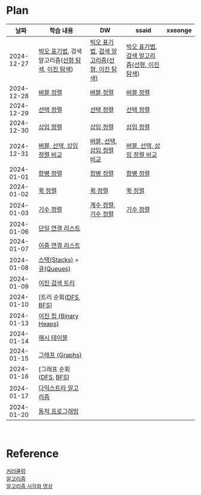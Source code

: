 # Plan

| 날짜        | 학습 내용                                                                                               | DW         | ssaid    | xxeonge    |
|-------------|------------------------------------------------------------------------------------------------------|---------------------|-------------------|-------------------|
| 2024-12-27 | [빅오 표기법](https://github.com/trekhleb/javascript-algorithms#big-o-notation), 검색 알고리즘([선형 탐색](https://github.com/trekhleb/javascript-algorithms/tree/master/src/algorithms/search/linear-search), [이진 탐색](https://github.com/trekhleb/javascript-algorithms/tree/master/src/algorithms/search/binary-search)) | [빅오 표기법](https://river-blinker-42t.notion.site/16a2615bcc3080129a73c260bd2f4b1f?pvs=4), [검색 알고리즘(선형, 이진 탐색)](https://www.notion.so/river-blinker-42t/16a2615bcc3080899771c4fa8a422442)      | [빅오 표기법](https://github.com/swywssaid/TIL/blob/main/algorithm/algorithm-efficiency.md), [검색 알고리즘(선형, 이진 탐색)](https://github.com/swywssaid/TIL/blob/main/algorithm/searching-algorithm.md) |     |
| 2024-12-28 | [버블 정렬](https://github.com/trekhleb/javascript-algorithms/tree/master/src/algorithms/sorting/bubble-sort)                               | [버블 정렬](https://river-blinker-42t.notion.site/16a2615bcc308095a20dc876737229fa?pvs=74)      | [버블 정렬](https://github.com/swywssaid/TIL/blob/main/algorithm/sorting/bubble-sort.md)    |     |
| 2024-12-29 | [선택 정렬](https://github.com/trekhleb/javascript-algorithms/tree/master/src/algorithms/sorting/selection-sort)                           | [선택 정렬](https://www.notion.so/river-blinker-42t/16b2615bcc3080b48e9ef74eefa4e52a)      | [선택 정렬](https://github.com/swywssaid/TIL/blob/main/algorithm/sorting/selection-sort.md)    |     |
| 2024-12-30 | [삽입 정렬](https://github.com/trekhleb/javascript-algorithms#insertion-sort)                           | [삽입 정렬](https://www.notion.so/river-blinker-42t/16c2615bcc3080359695ddb3c025d80a)      | [삽입 정렬](https://github.com/swywssaid/TIL/blob/main/algorithm/sorting/insertion-sort.md)    |     |
| 2024-12-31 | [버블, 선택, 삽입 정렬 비교](https://github.com/trekhleb/javascript-algorithms#comparison-of-sorting-algorithms) | [버블, 선택, 삽입 정렬 비교](https://www.notion.so/river-blinker-42t/1712615bcc3080d898eac68e770b0361)      | [버블, 선택, 삽입 정렬 비교](https://github.com/swywssaid/TIL/blob/main/algorithm/sorting/insertion-sort.md#2-bubble-sort-vs-selection-sort-vs-insertion-sort)    |     |
| 2024-01-01 | [합병 정렬](https://github.com/trekhleb/javascript-algorithms/tree/master/src/algorithms/sorting/merge-sort)                               | [합병 정렬](https://www.notion.so/river-blinker-42t/Merge-Sort-1712615bcc3080ad9703db9b5ff917b5)     | [합병 정렬](https://github.com/swywssaid/TIL/blob/main/algorithm/merge-sort/sorting/merge-sort.md)    |     |
| 2024-01-02 | [퀵 정렬](https://github.com/trekhleb/javascript-algorithms/tree/master/src/algorithms/sorting/quick-sort)                                 | [퀵 정렬](https://www.notion.so/river-blinker-42t/1712615bcc30801598efde9e5ec87c17)      | [퀵 정렬](https://github.com/swywssaid/TIL/blob/main/algorithm/sorting/quick-sort/quick-sort.md)    |     |
| 2024-01-03 | [기수 정렬](https://github.com/trekhleb/javascript-algorithms/tree/master/src/algorithms/sorting/radix-sort)                               |  [계수 정렬](https://www.notion.so/river-blinker-42t/Counting-Sort-1722615bcc3080af95b2fa2c3f09514d), [기수 정렬](https://www.notion.so/river-blinker-42t/Radix-Sort-1722615bcc30809a93abd5332ccde6a6)     | [기수 정렬](https://github.com/swywssaid/TIL/tree/main/algorithm/sorting/radix-sort)    |     |
| 2024-01-06 | [단일 연결 리스트](https://github.com/trekhleb/javascript-algorithms/tree/master/src/data-structures/linked-list)                      |       |     |     |
| 2024-01-07 | [이중 연결 리스트](https://github.com/trekhleb/javascript-algorithms/tree/master/src/data-structures/doubly-linked-list)               |       |     |     |
| 2024-01-08 | [스택(Stacks)](https://github.com/trekhleb/javascript-algorithms/tree/master/src/data-structures/stack) + [큐(Queues)](https://github.com/trekhleb/javascript-algorithms/tree/master/src/data-structures/queue) |       |     |     |
| 2024-01-09 | [이진 검색 트리](https://github.com/trekhleb/javascript-algorithms/tree/master/src/data-structures/tree/binary-search-tree)                 |       |     |     |
| 2024-01-10 | [트리 순회([DFS](https://github.com/trekhleb/javascript-algorithms/tree/master/src/algorithms/tree/depth-first-search), [BFS](https://github.com/trekhleb/javascript-algorithms/tree/master/src/algorithms/tree/breadth-first-search)]                      |       |     |     |
| 2024-01-13 | [이진 힙 (Binary Heaps)](https://github.com/trekhleb/javascript-algorithms/tree/master/src/data-structures/heap)                       |       |     |     |
| 2024-01-14 | [해시 테이블](https://github.com/trekhleb/javascript-algorithms/tree/master/src/data-structures/hash-table)                            |       |     |     |
| 2024-01-15 | [그래프 (Graphs)](https://github.com/trekhleb/javascript-algorithms/tree/master/src/data-structures/graph)                             |       |     |     |
| 2024-01-16 | [그래프 순회([DFS](https://github.com/trekhleb/javascript-algorithms/tree/master/src/algorithms/graph/depth-first-search), [BFS](https://github.com/trekhleb/javascript-algorithms/tree/master/src/algorithms/graph/breadth-first-search)]                     |       |     |     |
| 2024-01-17 | [다익스트라 알고리즘](https://github.com/trekhleb/javascript-algorithms/tree/master/src/algorithms/graph/dijkstra)            |       |     |     |
| 2024-01-20 | [동적 프로그래밍](https://github.com/trekhleb/javascript-algorithms#dynamic-programming)              |       |     |     |





</br>

# Reference
[커러큘럼](https://www.udemy.com/course/best-javascript-data-structures/?couponCode=ST12MT122624)
</br>
[알고리즘](https://github.com/trekhleb/javascript-algorithms/blob/master/README.ko-KR.md)
</br>
[알고리즘 시각화 영상](https://www.youtube.com/watch?v=kPRA0W1kECg)

